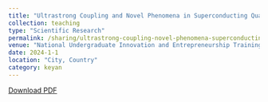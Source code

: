 ```yaml
---
title: "Ultrastrong Coupling and Novel Phenomena in Superconducting Quantum Circuits"
collection: teaching
type: "Scientific Research"
permalink: /sharing/ultrastrong-coupling-novel-phenomena-superconducting-quantum-circuits
venue: "National Undergraduate Innovation and Entrepreneurship Training Program"
date: 2024-1-1
location: "City, Country"
category: keyan
---
```


[Download PDF](http://ShangrunLu.github.io/files/超导量子电路中的超强耦合和新奇现象结题论文.pdf)
